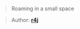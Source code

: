 > Roaming in a small space

> Author: **[r4j][author-profile]**

[author-profile]: https://app.hackthebox.eu/users/13243
